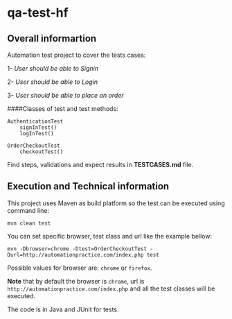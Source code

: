 # qa-test-hf

## Overall informartion

Automation test project to cover the tests cases:

1- *User should be able to Signin*

2- *User should be able to Login*

3- *User should be able to place an order*

####Classes of test and test methods:

    AuthenticationTest
        signInTest()
        logInTest()

    OrderCheckoutTest
        checkoutTest()


Find steps, validations and expect results in **TESTCASES.md** file.

## Execution and Technical information

This project uses Maven as build platform so the test can be executed using command line:

    mvn clean test

You can set specific browser, test class and url like the example bellow:

    mvn -Dbrowser=chrome -Dtest=OrderCheckoutTest -Durl=http://automationpractice.com/index.php test


Possible values for browser are: `chrome` or `firefox`.

**Note** that by default the browser is `chrome`, url is `http://automationpractice.com/index.php` and all the test classes will be executed.

The code is in Java and JUnit for tests.
